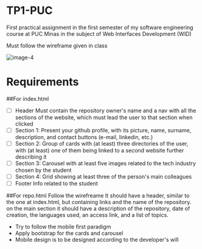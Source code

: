 # TP1-PUC
First practical assignment in the first semester of my software engineering  course at PUC Minas in the subject of Web Interfaces Development (WID)

Must follow the wireframe given in class

![image-4](https://github.com/gnvr29/TP1-PUC/assets/62761033/f4ab6eeb-e187-4d84-8881-d61fc983b505)

# Requirements

##For index.html

- [ ] Header
  Must contain the repository owner's name and a nav with all the sections of the website, which must lead the user to that section when clicked
- [ ] Section 1:
  Present your github profile, with its picture, name, surname, description, and contact buttons (e-mail, linkedin, etc.)
- [ ] Section 2:
  Group of cards with (at least) three directories of the user, with (at least) one of them being linked to a second website further describing it
- [ ] Section 3:
  Carousel with at least five images related to the tech industry chosen by the student
- [ ] Section 4:
  Grid showing at least three of the person's main colleagues
- [ ] Footer
  Info related to the student

##For repo.html
Follow the wirefreame
It should have a header, similar to the one at index.html, but containing links and the name of the repository.
on the main section it should have a description of the repository, date of creation, the languages used, an access link, and a list of topics.

- Try to follow the mobile first paradigm
- Apply bootstrap for the cards and carousel
- Mobile design is to be designed according to the developer's will

